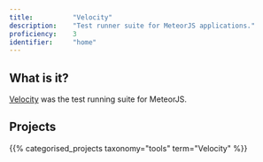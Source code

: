 ```yaml
---
title: 			"Velocity"
description: 	"Test runner suite for MeteorJS applications."
proficiency:	3
identifier:		"home"
---
```


## What is it?
[Velocity](https://github.com/meteor-velocity/velocity) was the test running suite for MeteorJS.

## Projects
{{% categorised_projects taxonomy="tools" term="Velocity" %}}